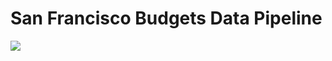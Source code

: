 # San Francisco Budgets Data Pipeline

<img src="https://github.com/docs\images\san_francisco.jpg" align="centre">